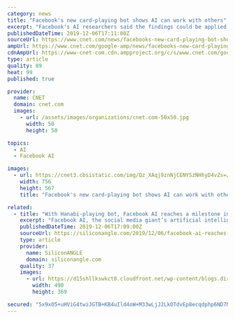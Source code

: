 ```yaml
---
category: news
title: "Facebook's new card-playing bot shows AI can work with others"
excerpt: "Facebook's AI researchers said the findings could be applied to a range of applications, including improving self-driving cars and virtual assistants. \"The reason we're interested in Hanabi is not primarily about games,\" said Adam Lerer, a research ..."
publishedDateTime: 2019-12-06T17:11:00Z
sourceUrl: https://www.cnet.com/news/facebooks-new-card-playing-bot-shows-ai-can-work-with-others/
ampUrl: https://www.cnet.com/google-amp/news/facebooks-new-card-playing-bot-shows-ai-can-work-with-others/
cdnAmpUrl: https://www-cnet-com.cdn.ampproject.org/c/s/www.cnet.com/google-amp/news/facebooks-new-card-playing-bot-shows-ai-can-work-with-others/
type: article
quality: 89
heat: 99
published: true

provider:
  name: CNET
  domain: cnet.com
  images:
    - url: /assets/images/organizations/cnet.com-50x50.jpg
      width: 50
      height: 50

topics:
  - AI
  - Facebook AI

images:
  - url: https://cnet3.cbsistatic.com/img/Qz_XAqj9znNjCENYSzNHhyD4vZs=/756x567/2019/12/05/d44c0dda-53df-4abd-8e07-01ed8182a730/gettyimages-1037777652.jpg
    width: 756
    height: 567
    title: "Facebook's new card-playing bot shows AI can work with others"

related:
  - title: "With Hanabi-playing bot, Facebook AI reaches a milestone in cooperative AI"
    excerpt: "Facebook AI, the social media giant’s artificial intelligence research division, announced today that it has met a milestone in the creation of a bot that can play Hanabi, a cooperative card game involving imperfect information, with near-perfect results."
    publishedDateTime: 2019-12-06T17:09:00Z
    sourceUrl: https://siliconangle.com/2019/12/06/facebook-ai-reaches-milestone-cooperative-ai-hanabi-playing-bot/
    type: article
    provider:
      name: SiliconANGLE
      domain: siliconangle.com
    quality: 37
    images:
      - url: https://d15shllkswkct0.cloudfront.net/wp-content/blogs.dir/1/files/2019/12/hanabi-box-and-cards.jpg
        width: 490
        height: 369

secured: "5x9xO5+uHViG4twiJGTB+KB4uIld4oW+M33wLjJ2LkOTdvEp8ecqdphp6ND7NVo9Uu3Nv8qDlmhyLBBhaVW7LA5DWvoukQvk2OAIhU5FmBfANjAf8WXTQalau8dXvaNuoid0Ly30cbGGG04CgIDpEDcPHFK2YY8IPLsMxeGVpxPjUrXWPZVeiSxz2kmh/7/v0lQVjzKjaqwcgXcOcPTg1Cd1WaMDpnn3i/6bxNGWv5GPacPxq4+F5+m3FgcvEB0nkKHxayzrF4P71Dr41EFT2A==;FRSu6RvZudgnijTyJATzBg=="
---
```


